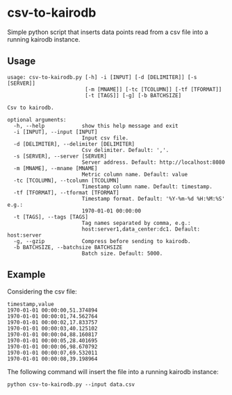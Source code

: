 # csv-to-kairodb
Simple python script that inserts data points read from a csv file into a running kairodb instance.

## Usage

```
usage: csv-to-kairodb.py [-h] -i [INPUT] [-d [DELIMITER]] [-s [SERVER]]
                         [-m [MNAME]] [-tc [TCOLUMN]] [-tf [TFORMAT]]
                         [-t [TAGS]] [-g] [-b BATCHSIZE]

Csv to kairodb.

optional arguments:
  -h, --help            show this help message and exit
  -i [INPUT], --input [INPUT]
                        Input csv file.
  -d [DELIMITER], --delimiter [DELIMITER]
                        Csv delimiter. Default: ','.
  -s [SERVER], --server [SERVER]
                        Server address. Default: http://localhost:8080
  -m [MNAME], --mname [MNAME]
                        Metric column name. Default: value
  -tc [TCOLUMN], --tcolumn [TCOLUMN]
                        Timestamp column name. Default: timestamp.
  -tf [TFORMAT], --tformat [TFORMAT]
                        Timestamp format. Default: '%Y-%m-%d %H:%M:%S' e.g.:
                        1970-01-01 00:00:00
  -t [TAGS], --tags [TAGS]
                        Tag names separated by comma, e.g.:
                        host:server1,data_center:dc1. Default: host:server
  -g, --gzip            Compress before sending to kairodb.
  -b BATCHSIZE, --batchsize BATCHSIZE
                        Batch size. Default: 5000.
```

## Example

Considering the csv file:
```
timestamp,value
1970-01-01 00:00:00,51.374894
1970-01-01 00:00:01,74.562764
1970-01-01 00:00:02,17.833757
1970-01-01 00:00:03,40.125102
1970-01-01 00:00:04,88.160817
1970-01-01 00:00:05,28.401695
1970-01-01 00:00:06,98.670792
1970-01-01 00:00:07,69.532011
1970-01-01 00:00:08,39.198964
```

The following command will insert the file into a running kairodb instance:

```python csv-to-kairodb.py --input data.csv```